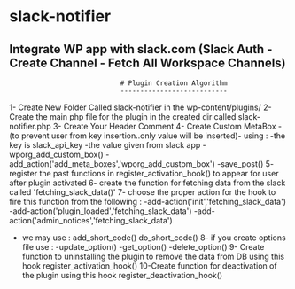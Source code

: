 # slack-notifier
Integrate WP app with slack.com (Slack Auth - Create Channel - Fetch All Workspace Channels)
-----------------------------------------------------------------------------------------------------------------------------------------------------------------------------------
                                # Plugin Creation Algorithm
                                ---------------------------
1- Create New Folder Called slack-notifier in the wp-content/plugins/ 
2- Create the main php file for the plugin in the created dir called slack-notifier.php
3- Create Your Header Comment
4- Create Custom MetaBox -(to prevent user from key insertion..only value will be inserted)- using :
   -the key is slack_api_key
   -the value given from slack app
   -wporg_add_custom_box()
   -add_action('add_meta_boxes','wporg_add_custom_box')
   -save_post()
5- register the past functions in register_activation_hook() to appear for user after plugin activated
6- create the function for fetching data from the slack called 'fetching_slack_data()'
7- choose the proper action for the hook to fire this function from the following :
   -add-action('init','fetching_slack_data')
   -add-action('plugin_loaded','fetching_slack_data')
   -add-action('admin_notices','fetching_slack_data')
* we may use : add_short_code() do_short_code()
8- if you create options file use :
   -update_option()
   -get_option()
   -delete_option()
9- Create function to uninstalling the plugin to remove the data from DB using this hook register_activation_hook()
10-Create function for deactivation of the plugin using this hook register_deactivation_hook()
   
